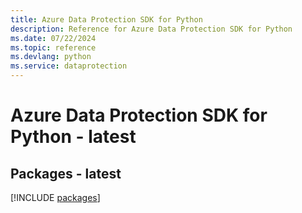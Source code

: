 ```yaml
---
title: Azure Data Protection SDK for Python
description: Reference for Azure Data Protection SDK for Python
ms.date: 07/22/2024
ms.topic: reference
ms.devlang: python
ms.service: dataprotection
---
```

# Azure Data Protection SDK for Python - latest
## Packages - latest
[!INCLUDE [packages](data-protection-index.md)]
